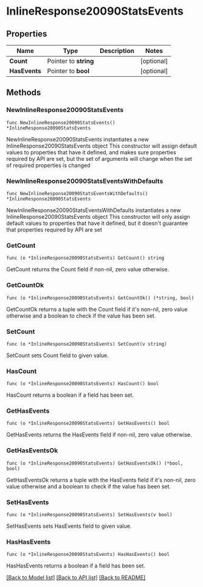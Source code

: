 # InlineResponse20090StatsEvents

## Properties

Name | Type | Description | Notes
------------ | ------------- | ------------- | -------------
**Count** | Pointer to **string** |  | [optional] 
**HasEvents** | Pointer to **bool** |  | [optional] 

## Methods

### NewInlineResponse20090StatsEvents

`func NewInlineResponse20090StatsEvents() *InlineResponse20090StatsEvents`

NewInlineResponse20090StatsEvents instantiates a new InlineResponse20090StatsEvents object
This constructor will assign default values to properties that have it defined,
and makes sure properties required by API are set, but the set of arguments
will change when the set of required properties is changed

### NewInlineResponse20090StatsEventsWithDefaults

`func NewInlineResponse20090StatsEventsWithDefaults() *InlineResponse20090StatsEvents`

NewInlineResponse20090StatsEventsWithDefaults instantiates a new InlineResponse20090StatsEvents object
This constructor will only assign default values to properties that have it defined,
but it doesn't guarantee that properties required by API are set

### GetCount

`func (o *InlineResponse20090StatsEvents) GetCount() string`

GetCount returns the Count field if non-nil, zero value otherwise.

### GetCountOk

`func (o *InlineResponse20090StatsEvents) GetCountOk() (*string, bool)`

GetCountOk returns a tuple with the Count field if it's non-nil, zero value otherwise
and a boolean to check if the value has been set.

### SetCount

`func (o *InlineResponse20090StatsEvents) SetCount(v string)`

SetCount sets Count field to given value.

### HasCount

`func (o *InlineResponse20090StatsEvents) HasCount() bool`

HasCount returns a boolean if a field has been set.

### GetHasEvents

`func (o *InlineResponse20090StatsEvents) GetHasEvents() bool`

GetHasEvents returns the HasEvents field if non-nil, zero value otherwise.

### GetHasEventsOk

`func (o *InlineResponse20090StatsEvents) GetHasEventsOk() (*bool, bool)`

GetHasEventsOk returns a tuple with the HasEvents field if it's non-nil, zero value otherwise
and a boolean to check if the value has been set.

### SetHasEvents

`func (o *InlineResponse20090StatsEvents) SetHasEvents(v bool)`

SetHasEvents sets HasEvents field to given value.

### HasHasEvents

`func (o *InlineResponse20090StatsEvents) HasHasEvents() bool`

HasHasEvents returns a boolean if a field has been set.


[[Back to Model list]](../README.md#documentation-for-models) [[Back to API list]](../README.md#documentation-for-api-endpoints) [[Back to README]](../README.md)


